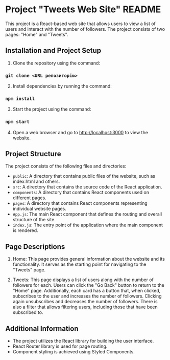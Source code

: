 # Project "Tweets Web Site" README

This project is a React-based web site that allows users to view a list of users and interact with
the number of followers. The project consists of two pages: "Home" and "Tweets".

## Installation and Project Setup

1. Clone the repository using the command:

### `git clone <URL репозиторію>`

2. Install dependencies by running the command:

### `npm install`

3. Start the project using the command:

### `npm start`

4. Open a web browser and go to [http://localhost:3000](http://localhost:3000) to view the website.

## Project Structure

The project consists of the following files and directories:

- `public`: A directory that contains public files of the website, such as index.html and others.
- `src`: A directory that contains the source code of the React application.
- `components`: A directory that contains React components used on different pages.
- `pages`: A directory that contains React components representing individual website pages.
- `App.js`: The main React component that defines the routing and overall structure of the site.
- `index.js`: The entry point of the application where the main component is rendered.

## Page Descriptions

1. Home: This page provides general information about the website and its functionality. It serves
   as the starting point for navigating to the "Tweets" page.

2. Tweets: This page displays a list of users along with the number of followers for each. Users can
   click the "Go Back" button to return to the "Home" page. Additionally, each card has a button
   that, when clicked, subscribes to the user and increases the number of followers. Clicking again
   unsubscribes and decreases the number of followers. There is also a filter that allows filtering
   users, including those that have been subscribed to.

## Additional Information

- The project utilizes the React library for building the user interface.
- React Router library is used for page routing.
- Component styling is achieved using Styled Components.
